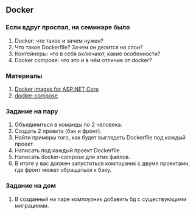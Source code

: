 ## Docker

### Если вдруг проспал, на семинаре было
1. Docker: что такое и зачем нужен?
2. Что такое Dockerfile? Зачем он делится на слои?
3. Контейнеры: что в себя включают, какие особенности?
4. Docker compose: что это и в чём отличие от docker?

### Материалы
1. [Docker images for ASP.NET Core](https://learn.microsoft.com/en-us/aspnet/core/host-and-deploy/docker/building-net-docker-images?view=aspnetcore-7.0)
2. [docker-compose](https://docs.docker.com/compose/)

### Задание на пару
1. Объединиться в команды по 2 человека.
2. Создать 2 проекта (бэк и фронт).
3. Найти примеры того, как будет выглядеть Dockerfile под каждый проект.
4. Написать под каждый проект Dockerfile.
5. Написать docker-compose для этих файлов.
6. В итоге у вас должен запуститься компоузник с двумя проектами, где фронт может обращаться к бэку.

### Задание на дом
1. В созданный на паре компоузник добавить бд с существующими миграциями.